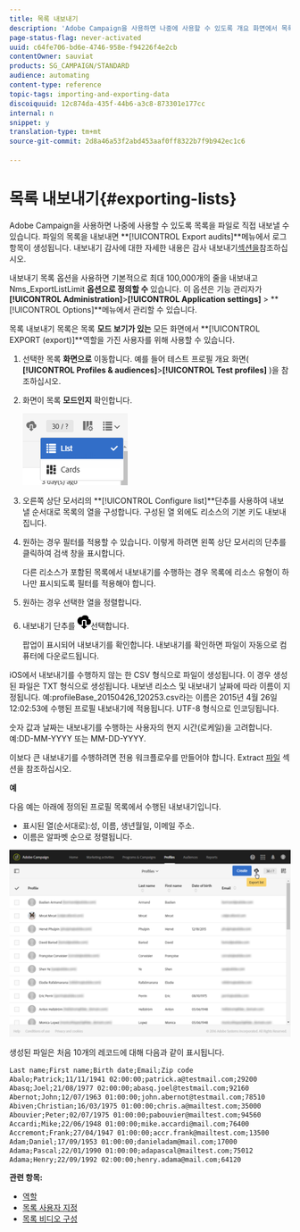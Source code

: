 ```yaml
---
title: 목록 내보내기
description: 'Adobe Campaign을 사용하면 나중에 사용할 수 있도록 개요 화면에서 목록으로 표시된 데이터를 파일에 직접 내보낼 수 있습니다. '
page-status-flag: never-activated
uuid: c64fe706-bd6e-4746-958e-f94226f4e2cb
contentOwner: sauviat
products: SG_CAMPAIGN/STANDARD
audience: automating
content-type: reference
topic-tags: importing-and-exporting-data
discoiquuid: 12c874da-435f-44b6-a3c8-873301e177cc
internal: n
snippet: y
translation-type: tm+mt
source-git-commit: 2d8a46a53f2abd453aaf0ff8322b7f9b942ec1c6

---
```



# 목록 내보내기{#exporting-lists}

Adobe Campaign을 사용하면 나중에 사용할 수 있도록 목록을 파일로 직접 내보낼 수 있습니다. 파일의 목록을 내보내면 **[!UICONTROL Export audits]**메뉴에서 로그 항목이 생성됩니다. 내보내기 감사에 대한 자세한 내용은 감사 내보내기[섹션을](../../administration/using/auditing-export-logs.md)참조하십시오.

내보내기 목록 옵션을 사용하면 기본적으로 최대 100,000개의 줄을 내보내고 Nms_ExportListLimit **옵션으로 정의할 수** 있습니다. 이 옵션은 기능 관리자가 **[!UICONTROL Administration]**>**[!UICONTROL Application settings]** > **[!UICONTROL Options]**메뉴에서 관리할 수 있습니다.

목록 내보내기 목록은 목록 **모드 보기가 있는** 모든 화면에서 **[!UICONTROL EXPORT (export)]**역할을 가진 사용자를 위해 사용할 수 있습니다.

1. 선택한 목록 **화면으로** 이동합니다. 예를 들어 테스트 프로필 개요 화면( **[!UICONTROL Profiles & audiences]**>**[!UICONTROL Test profiles]** )을 참조하십시오.
1. 화면이 목록 **모드인지** 확인합니다.

   ![](assets/export_list_mode_switch.png)

1. 오른쪽 상단 모서리의 **[!UICONTROL Configure list]**단추를 사용하여 내보낼 순서대로 목록의 열을 구성합니다. 구성된 열 외에도 리소스의 기본 키도 내보내집니다.
1. 원하는 경우 필터를 적용할 수 있습니다. 이렇게 하려면 왼쪽 상단 모서리의 단추를 클릭하여 검색 창을 표시합니다.

   다른 리소스가 포함된 목록에서 내보내기를 수행하는 경우 목록에 리소스 유형이 하나만 표시되도록 필터를 적용해야 합니다.

1. 원하는 경우 선택한 열을 정렬합니다.
1. 내보내기 단추를 ![](assets/exportlistbutton.png)선택합니다.

   팝업이 표시되어 내보내기를 확인합니다. 내보내기를 확인하면 파일이 자동으로 컴퓨터에 다운로드됩니다.

iOS에서 내보내기를 수행하지 않는 한 CSV 형식으로 파일이 생성됩니다. 이 경우 생성된 파일은 TXT 형식으로 생성됩니다. 내보낸 리소스 및 내보내기 날짜에 따라 이름이 지정됩니다. 예:profileBase_20150426_120253.csv라는 이름은 2015년 4월 26일 12:02:53에 수행된 프로필 내보내기에 적용됩니다. UTF-8 형식으로 인코딩됩니다.

숫자 값과 날짜는 내보내기를 수행하는 사용자의 현지 시간(로케일)을 고려합니다. 예:DD-MM-YYYY 또는 MM-DD-YYYY.

이보다 큰 내보내기를 수행하려면 전용 워크플로우를 만들어야 합니다. Extract [파일](../../automating/using/extract-file.md) 섹션을 참조하십시오.

**예**

다음 예는 아래에 정의된 프로필 목록에서 수행된 내보내기입니다.

* 표시된 열(순서대로):성, 이름, 생년월일, 이메일 주소.
* 이름은 알파벳 순으로 정렬됩니다.

![](assets/export_list_example1.png)

생성된 파일은 처음 10개의 레코드에 대해 다음과 같이 표시됩니다.

```
Last name;First name;Birth date;Email;Zip code
Abalo;Patrick;11/11/1941 02:00:00;patrick.a@testmail.com;29200
Abasq;Joel;21/08/1977 02:00:00;abasq.joel@testmail.com;92160
Abernot;John;12/07/1963 01:00:00;john.abernot@testmail.com;78510
Abiven;Christian;16/03/1975 01:00:00;chris.a@mailtest.com;35000
Abouvier;Peter;02/07/1975 01:00:00;pabouvier@mailtest.com;94560
Accardi;Mike;22/06/1948 01:00:00;mike.accardi@mail.com;76400
Accremont;Frank;27/04/1947 01:00:00;accr.frank@mailtest.com;13500
Adam;Daniel;17/09/1953 01:00:00;danieladam@mail.com;17000
Adama;Pascal;22/01/1990 01:00:00;adapascal@mailtest.com;75012
Adama;Henry;22/09/1992 02:00:00;henry.adama@mail.com;64120
```

**관련 항목:**

* [역할](../../administration/using/list-of-roles.md)
* [목록 사용자 지정](../../start/using/customizing-lists.md)
* [목록 비디오 구성](https://docs.adobe.com/content/help/en/campaign-learn/campaign-standard-tutorials/getting-started/configure-a-list.html)
